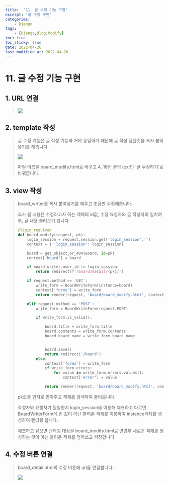 ```yaml
---
title:  '11. 글 수정 기능 구현' 
excerpt: '글 수정 구현' 
categories: 
    - Django 
tags:
    - [Django,Blog,Modify]
toc: true
toc_sticky: true
date: 2022-04-26
last_modified_at: 2022-04-26
---
```

# 11. 글 수정 기능 구현

## 1. URL 연결

> ![](https://img1.daumcdn.net/thumb/R1280x0/?scode=mtistory2&fname=https%3A%2F%2Fblog.kakaocdn.net%2Fdn%2FoPYu7%2FbtqTAEjnZb3%2F3a26WqIR21PznGlSpHqEFK%2Fimg.png)

## 2. template 작성

>글 수정 기능은 글 작성 기능과 거의 동일하기 때문에 글 작성 템플릿을 복사 붙혀넣기를 해줍니다.
>
>![](https://img1.daumcdn.net/thumb/R1280x0/?scode=mtistory2&fname=https%3A%2F%2Fblog.kakaocdn.net%2Fdn%2FbbQTWq%2FbtqTDb2kMCC%2F3RAxdGoOcfJSFrsSuycA40%2Fimg.png)
>
>파일 이름을 board_modify.html로 바꾸고 4, 18번 줄의 text만 '글 수정하기'로 바꿔줍니다.

## 3. view 작성

> board_writer를 복사 붙여넣기를 해주고 조금만 수정해줍니다.
>
> 추가 될 내용은 수정하고자 하는 객체의 id값, 수정 요청자와 글 작성자의 일치여부, 글 내용 불러오기 입니다.
>
> ~~~python
> @login_required
> def board_modify(request, pk):
>     login_session = request.session.get('login_session','')
>     context = { 'login_session': login_session}
> 
>     board = get_object_or_404(Board, id=pk)
>     context['board'] = board
> 
>     if board.writer.user_id != login_session:
>         return redirect(f'/board/detail/{pk}/')
> 
>     if request.method == 'GET':
>         write_form = BoardWriteForm(instance=board)
>         context['forms'] = write_form
>         return render(request, 'board/board_modify.html', context)
> 
>     elif request.method == 'POST':
>         write_form = BoardWriteForm(request.POST)
> 
>         if write_form.is_valid():
> 
>             board.title = write_form.title
>             board.contents = write_form.contents
>             board.board_name = write_form.board_name
> 
> 
>             board.save()
>             return redirect('/board')
>         else:
>             context['forms'] = write_form
>             if write_form.errors:
>                 for value in write_form.errors.values():
>                     context['error'] = value
> 
>             return render(request, 'board/board_modify.html', context)
> ~~~
>
> pk값을 인자로 받아주고 객체를 검색하여 불러옵니다.
>
> 작성자와 요청자가 동일한지 login_session을 이용해 체크하고 다르면 BoardWriterForm에 빈 값이 아닌 불러온 객체를 이용하여 instance객체를 생성하여 렌더링 합니다.
>
> 체크하고 같으면 렌더링 대상을 board_modify.html로 변경후 새로운 객체를 생성하는 것이 아닌 불러온 객체를 덮어쓰고 저장합니다.

## 4. 수정 버튼 연결

> board_detail.html의 수정 버튼에 url을 연결합니다.
>
> ![](https://img1.daumcdn.net/thumb/R1280x0/?scode=mtistory2&fname=https%3A%2F%2Fblog.kakaocdn.net%2Fdn%2FbuCbqw%2FbtqTF2Rd0i6%2F5Ba8XHSTRvDtISv12Mlnd1%2Fimg.png)
